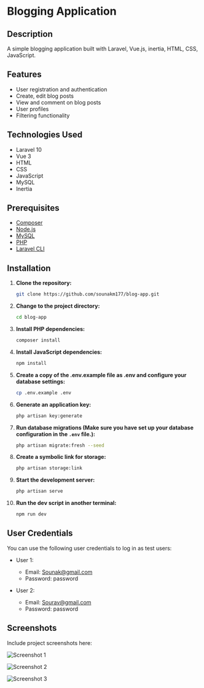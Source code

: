 # Blogging Application

## Description

A simple blogging application built with Laravel, Vue.js, inertia, HTML, CSS, JavaScript.

## Features

- User registration and authentication
- Create, edit blog posts
- View and comment on blog posts
- User profiles
- Filtering functionality

## Technologies Used

- Laravel 10
- Vue 3
- HTML
- CSS
- JavaScript
- MySQL
- Inertia

## Prerequisites

- [Composer](https://getcomposer.org/)
- [Node.js](https://nodejs.org/)
- [MySQL](https://dev.mysql.com/downloads/)
- [PHP](https://www.php.net/)
- [Laravel CLI](https://laravel.com/docs/10.x/installation)

## Installation

1. **Clone the repository:**

   ```bash
   git clone https://github.com/sounakm177/blog-app.git

2. **Change to the project directory:**

   ```bash
   cd blog-app

3. **Install PHP dependencies:**
   ```bash
   composer install

4. **Install JavaScript dependencies:**
   ```bash
   npm install

5. **Create a copy of the .env.example file as .env and configure your database settings:**
   ```bash
   cp .env.example .env
   
6. **Generate an application key:**
   ```bash
   php artisan key:generate


7. **Run database migrations (Make sure you have set up your database configuration in the `.env` file.):**
   ```bash
   php artisan migrate:fresh --seed
   
8. **Create a symbolic link for storage:**
   ```bash
   php artisan storage:link

9. **Start the development server:**
   ```bash
   php artisan serve
   
1. **Run the dev script in another terminal:**
   ```bash
   npm run dev

## User Credentials

You can use the following user credentials to log in as test users:

- User 1:
  - Email: Sounak@gmail.com
  - Password: password

- User 2:
  - Email: Sourav@gmail.com
  - Password: password

## Screenshots

Include project screenshots here:

![Screenshot 1](https://github.com/sounakm177/demo-for-sounak/assets/64001743/303a0786-1cdd-4e02-ba5f-5c2b3a321cf3)

![Screenshot 2](https://github.com/sounakm177/demo-for-sounak/assets/64001743/3f6e53e0-1dfd-462a-956e-284d3311a73e)

![Screenshot 3](https://github.com/sounakm177/demo-for-sounak/assets/64001743/cbe28021-bfa3-4500-9125-e1ef6a6112a0)

